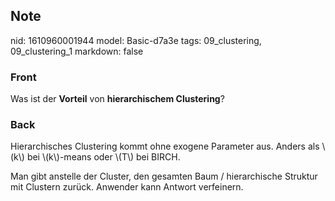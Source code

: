 ## Note
nid: 1610960001944
model: Basic-d7a3e
tags: 09_clustering, 09_clustering_1
markdown: false

### Front
<p>Was ist der <b>Vorteil</b> von <b>hierarchischem Clustering</b>?</p>

### Back
<p>Hierarchisches Clustering kommt ohne exogene Parameter aus. Anders als \(k\) bei \(k\)-means oder \(T\) bei BIRCH.</p><p>Man gibt anstelle der Cluster, den gesamten Baum / hierarchische Struktur mit Clustern zurück. Anwender kann Antwort verfeinern.</p><p>

</p>

